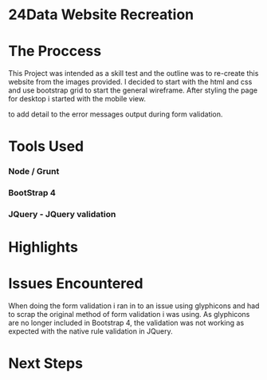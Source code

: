 # 24Data Website Recreation

# The Proccess
This Project was intended as a skill test and the outline was to re-create this website from the images provided. I decided to start with the html and css and use bootstrap grid to start the general wireframe. After styling the page  for desktop i started with the mobile view. 

 to add detail to the error messages output during form validation.

# Tools Used

### Node / Grunt
### BootStrap 4 
### JQuery - JQuery validation 


# Highlights

# Issues Encountered
When doing the form validation i ran in to an issue using glyphicons and had to scrap the original method of form validation i was using. As glyphicons are no longer included in Bootstrap 4, the validation was not working as expected with the native rule validation in JQuery.

# Next Steps


